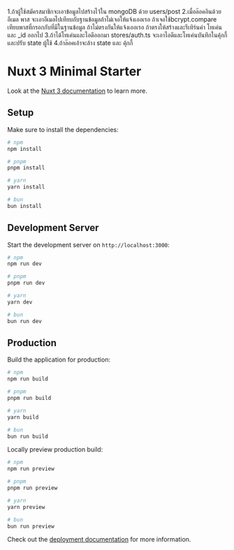 1.ถ้าผู้ใช้สมัครสมาชิกจะเอาข้อมูลไปสร้างไว้ใน mongoDB ด้วย users/post
2.เมื่อล๊อคอินด้วย อีเมล พาส จะเอาอีเมลไปเทียบกับฐานข้อมูลถ้าไม่เจอให้แจ้งเออเรอ ถ้าเจอใช้bcrypt.compare เทียบพาสที่กรอกกับที่มีในฐานข้อมูล ถ้าไม่ตรงกันให้แจ้งเออเรอ ถ้าตรงให้สร้างและรีเทิร์นค่า โทเค่น และ _id ออกไป
3.ถ้าได้โทเค่นและไอดีออกมา stores/auth.ts จะเอาไอดีและโทเค่นบันทึกในคุ้กกี้และปรับ state ผู้ใช้
4.ถ้าล๊อคเอ้าจะล้าง state และ คุ้กกี้


# Nuxt 3 Minimal Starter

Look at the [Nuxt 3 documentation](https://nuxt.com/docs/getting-started/introduction) to learn more.

## Setup

Make sure to install the dependencies:

```bash
# npm
npm install

# pnpm
pnpm install

# yarn
yarn install

# bun
bun install
```

## Development Server

Start the development server on `http://localhost:3000`:

```bash
# npm
npm run dev

# pnpm
pnpm run dev

# yarn
yarn dev

# bun
bun run dev
```

## Production

Build the application for production:

```bash
# npm
npm run build

# pnpm
pnpm run build

# yarn
yarn build

# bun
bun run build
```

Locally preview production build:

```bash
# npm
npm run preview

# pnpm
pnpm run preview

# yarn
yarn preview

# bun
bun run preview
```

Check out the [deployment documentation](https://nuxt.com/docs/getting-started/deployment) for more information.
